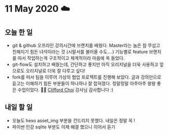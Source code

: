 # 11 May 2020 ☁️

## 오늘 한 일
  - git & github 오프라인 강의시간에 브랜치를 배웠다. Master라는 놈은 참 무섭고 친해지기 힘든 녀석이라는 것 (시말서를 불러올 수도....) 기능별로 feature 브랜치를 따서 작업하는게 구조적이고 체계적이라 마음에 쏙 들었다.
  - git-flow도 설치하고 배웠는데, 간단하고 좋지만 아직 오리지널을 더욱 사용하고 앞으로도 오리지널로 더욱 잘 다루고 싶다!
  - fork를 떠서 팀을 이루어 가상의 협업 프로젝트를 진행해 보았다. 글과 강의만으로 듣고는 이해하기 힘든 부분들이 하나하나 잘 잡혀졌다. 정말정말 아주아주 왕왕 좋은 수업이었다. 👍🏻 [Clifford Choi](https://github.com/ulgoon) 강사님 감사합니다 :)

## 내일 할 일
  - 오늘도 hexo asset_img 부분을 건드리지 못했다. 내일은 정말 꼭 !
  - 파이썬 인강 sqlite 부분도 이제 해결 했으니 이어서 듣기
